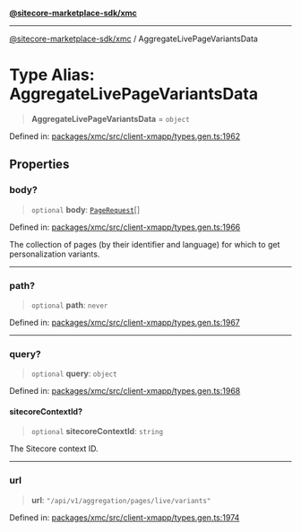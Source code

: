 [**@sitecore-marketplace-sdk/xmc**](../README.md)

***

[@sitecore-marketplace-sdk/xmc](../README.md) / AggregateLivePageVariantsData

# Type Alias: AggregateLivePageVariantsData

> **AggregateLivePageVariantsData** = `object`

Defined in: [packages/xmc/src/client-xmapp/types.gen.ts:1962](https://github.com/Sitecore/sitecore-marketplace-sdk/blob/e87783cce9f115393973a45e109d17b99bf1df7e/packages/xmc/src/client-xmapp/types.gen.ts#L1962)

## Properties

### body?

> `optional` **body**: [`PageRequest`](PageRequest.md)[]

Defined in: [packages/xmc/src/client-xmapp/types.gen.ts:1966](https://github.com/Sitecore/sitecore-marketplace-sdk/blob/e87783cce9f115393973a45e109d17b99bf1df7e/packages/xmc/src/client-xmapp/types.gen.ts#L1966)

The collection of pages (by their identifier and language) for which to get personalization variants.

***

### path?

> `optional` **path**: `never`

Defined in: [packages/xmc/src/client-xmapp/types.gen.ts:1967](https://github.com/Sitecore/sitecore-marketplace-sdk/blob/e87783cce9f115393973a45e109d17b99bf1df7e/packages/xmc/src/client-xmapp/types.gen.ts#L1967)

***

### query?

> `optional` **query**: `object`

Defined in: [packages/xmc/src/client-xmapp/types.gen.ts:1968](https://github.com/Sitecore/sitecore-marketplace-sdk/blob/e87783cce9f115393973a45e109d17b99bf1df7e/packages/xmc/src/client-xmapp/types.gen.ts#L1968)

#### sitecoreContextId?

> `optional` **sitecoreContextId**: `string`

The Sitecore context ID.

***

### url

> **url**: `"/api/v1/aggregation/pages/live/variants"`

Defined in: [packages/xmc/src/client-xmapp/types.gen.ts:1974](https://github.com/Sitecore/sitecore-marketplace-sdk/blob/e87783cce9f115393973a45e109d17b99bf1df7e/packages/xmc/src/client-xmapp/types.gen.ts#L1974)
